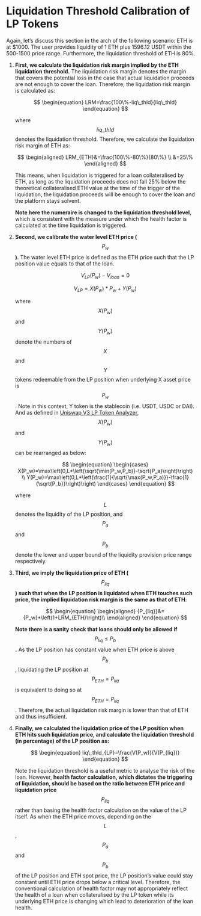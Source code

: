 # Liquidation Threshold Calibration of LP Tokens

Again, let’s discuss this section in the arch of the following scenario: ETH is at $1000. The user provides liquidity of 1 ETH plus 1596.12 USDT within the 500-1500 price range. Furthermore, the liquidation threshold of ETH is 80%.

1.  **First, we calculate the liquidation risk margin implied by the ETH liquidation threshold.** The liquidation risk margin denotes the margin that covers the potential loss in the case that actual liquidation proceeds are not enough to cover the loan. Therefore, the liquidation risk margin is calculated as:

    $$
    \begin{equation} LRM=\frac{100\%-liq\_thld}{liq\_thld} \end{equation}
    $$

    where $$liq\_thld$$ denotes the liquidation threshold. Therefore, we calculate the liquidation risk margin of ETH as:

    $$
    \begin{aligned} LRM_{ETH}&=\frac{100\%-80\%}{80\%} \\ &=25\% \end{aligned}
    $$

    This means, when liquidation is triggered for a loan collateralised by ETH, as long as the liquidation proceeds does not fall 25% below the theoretical collateralised ETH value at the time of the trigger of the liquidation, the liquidation proceeds will be enough to cover the loan and the platform stays solvent.

    **Note here the numeraire is changed to the liquidation threshold level**, which is consistent with the measure under which the health factor is calculated at the time liquidation is triggered.
2.  **Second, we calibrate the water level ETH price (**$$P_w$$**)**. The water level ETH price is defined as the ETH price such that the LP position value equals to that of the loan.

    $$
    \begin{equation} V_{LP}(P_w)-V_{loan}=0 \end{equation}
    $$

    $$
    \begin{equation} V_{LP}=X(P_w)*P_w+Y(P_w) \end{equation}
    $$

    where $$X(P_w)$$ and $$Y(P_w)$$ denote the numbers of $$X$$ and $$Y$$ tokens redeemable from the LP position when underlying X asset price is $$P_w$$. Note in this context, Y token is the stablecoin (i.e. USDT, USDC or DAI). And as defined in [Uniswap V3 LP Token Analyzer](uniswap-v3-lp-token-analyzer.md), $$X(P_w)$$ and $$Y(P_w)$$ can be rearranged as below:

    $$
    \begin{equation} \begin{cases} X(P_w)=\max\left(0,L*\left(\sqrt{\min(P_w,P_b)}-\sqrt{P_a}\right)\right) \\ Y(P_w)=\max\left(0,L*\left(\frac{1}{\sqrt{\max(P_w,P_a)}}-\frac{1}{\sqrt{P_b}}\right)\right) \end{cases} \end{equation}
    $$

    where $$L$$ denotes the liquidity of the LP position, and $$P_a$$ and $$P_b$$ denote the lower and upper bound of the liquidity provision price range respectively.
3.  **Third, we imply the liquidation price of ETH (**$$P_{liq}$$**) such that when the LP position is liquidated when ETH touches such price, the implied liquidation risk margin is the same as that of ETH**:

    $$
    \begin{equation} \begin{aligned} {P_{liq}}&={P_w}*\left(1+LRM_{ETH}\right)\\ \end{aligned} \end{equation}
    $$

    **Note there is a sanity check that loans should only be allowed if** $$P_{liq} \le P_b$$**.** As the LP position has constant value when ETH price is above $$P_b$$, liquidating the LP position at $$P_{ETH}=P_{liq}$$ is equivalent to doing so at $$P_{ETH}=P_{liq}$$. Therefore, the actual liquidation risk margin is lower than that of ETH and thus insufficient.
4.  **Finally, we calculated the liquidation price of the LP position when ETH hits such liquidation price, and calculate the liquidation threshold (in percentage) of the LP position as:**

    $$
    \begin{equation} liq\_thld_{LP}=\frac{V(P_w)}{V(P_{liq})} \end{equation}
    $$

    Note the liquidation threshold is a useful metric to analyse the risk of the loan. However, **health factor calculation, which dictates the triggering of liquidation, should be based on the ratio between ETH price and liquidation price** $$P_{liq}$$ rather than basing the health factor calculation on the value of the LP itself. As when the ETH price moves, depending on the $$L$$, $$P_a$$ and $$P_b$$ of the LP position and ETH spot price, the LP position’s value could stay constant until ETH price drops below a critical level. Therefore, the conventional calculation of health factor may not appropriately reflect the health of a loan when collateralised by the LP token while its underlying ETH price is changing which lead to deterioration of the loan health.
